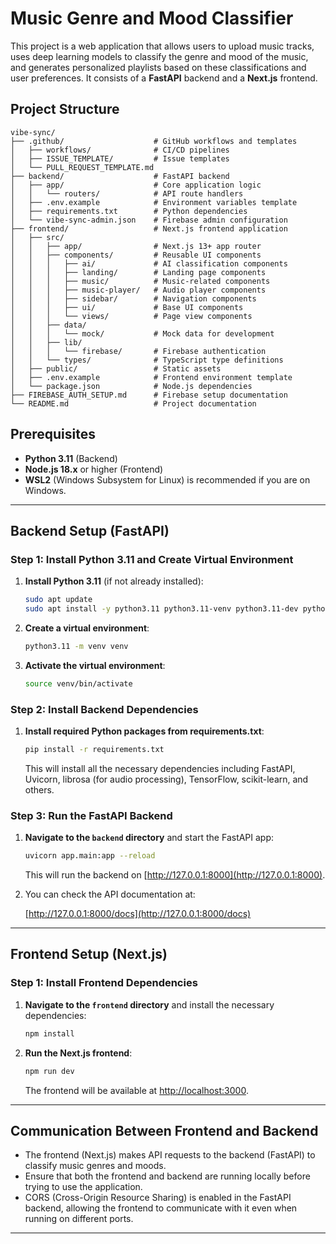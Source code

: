 
# Music Genre and Mood Classifier

This project is a web application that allows users to upload music tracks, uses deep learning models to classify the genre and mood of the music, and generates personalized playlists based on these classifications and user preferences. It consists of a **FastAPI** backend and a **Next.js** frontend.

## Project Structure

```
vibe-sync/
├── .github/                    # GitHub workflows and templates
│   ├── workflows/              # CI/CD pipelines
│   ├── ISSUE_TEMPLATE/         # Issue templates
│   └── PULL_REQUEST_TEMPLATE.md
├── backend/                    # FastAPI backend
│   ├── app/                    # Core application logic
│   │   └── routers/            # API route handlers
│   ├── .env.example            # Environment variables template
│   ├── requirements.txt        # Python dependencies
│   └── vibe-sync-admin.json    # Firebase admin configuration
├── frontend/                   # Next.js frontend application
│   ├── src/
│   │   ├── app/                # Next.js 13+ app router
│   │   ├── components/         # Reusable UI components
│   │   │   ├── ai/             # AI classification components
│   │   │   ├── landing/        # Landing page components
│   │   │   ├── music/          # Music-related components
│   │   │   ├── music-player/   # Audio player components
│   │   │   ├── sidebar/        # Navigation components
│   │   │   ├── ui/             # Base UI components
│   │   │   └── views/          # Page view components
│   │   ├── data/
│   │   │   └── mock/           # Mock data for development
│   │   ├── lib/
│   │   │   └── firebase/       # Firebase authentication
│   │   └── types/              # TypeScript type definitions
│   ├── public/                 # Static assets
│   ├── .env.example            # Frontend environment template
│   └── package.json            # Node.js dependencies
├── FIREBASE_AUTH_SETUP.md      # Firebase setup documentation
└── README.md                   # Project documentation
```

## Prerequisites

- **Python 3.11** (Backend)
- **Node.js 18.x** or higher (Frontend)
- **WSL2** (Windows Subsystem for Linux) is recommended if you are on Windows.

---

## Backend Setup (FastAPI)

### Step 1: Install Python 3.11 and Create Virtual Environment

1. **Install Python 3.11** (if not already installed):

   ```bash
   sudo apt update
   sudo apt install -y python3.11 python3.11-venv python3.11-dev python3.11-distutils
   ```

2. **Create a virtual environment**:

   ```bash
   python3.11 -m venv venv
   ```

3. **Activate the virtual environment**:

   ```bash
   source venv/bin/activate
   ```

### Step 2: Install Backend Dependencies

1. **Install required Python packages from requirements.txt**:

   ```bash
   pip install -r requirements.txt
   ```

   This will install all the necessary dependencies including FastAPI, Uvicorn, librosa (for audio processing), TensorFlow, scikit-learn, and others.

### Step 3: Run the FastAPI Backend

1. **Navigate to the `backend` directory** and start the FastAPI app:

   ```bash
   uvicorn app.main:app --reload
   ```

   This will run the backend on [http://127.0.0.1:8000](http://127.0.0.1:8000).

2. You can check the API documentation at:

   [http://127.0.0.1:8000/docs](http://127.0.0.1:8000/docs)

---

## Frontend Setup (Next.js)

### Step 1: Install Frontend Dependencies

1. **Navigate to the `frontend` directory** and install the necessary dependencies:

   ```bash
   npm install
   ```

2. **Run the Next.js frontend**:

   ```bash
   npm run dev
   ```

   The frontend will be available at [http://localhost:3000](http://localhost:3000).

---

## Communication Between Frontend and Backend

- The frontend (Next.js) makes API requests to the backend (FastAPI) to classify music genres and moods.
- Ensure that both the frontend and backend are running locally before trying to use the application.
- CORS (Cross-Origin Resource Sharing) is enabled in the FastAPI backend, allowing the frontend to communicate with it even when running on different ports.

---

